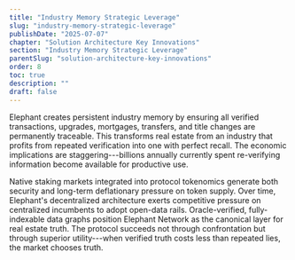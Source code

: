 ```yaml
---
title: "Industry Memory Strategic Leverage"
slug: "industry-memory-strategic-leverage"
publishDate: "2025-07-07"
chapter: "Solution Architecture Key Innovations"
section: "Industry Memory Strategic Leverage"
parentSlug: "solution-architecture-key-innovations"
order: 8
toc: true
description: ""
draft: false
---
```


Elephant creates persistent industry memory by ensuring all verified transactions, upgrades, mortgages, transfers, and title changes are permanently traceable. This transforms real estate from an industry that profits from repeated verification into one with perfect recall. The economic implications are staggering---billions annually currently spent re-verifying information become available for productive use.

Native staking markets integrated into protocol tokenomics generate both security and long-term deflationary pressure on token supply. Over time, Elephant's decentralized architecture exerts competitive pressure on centralized incumbents to adopt open-data rails. Oracle-verified, fully-indexable data graphs position Elephant Network as the canonical layer for real estate truth. The protocol succeeds not through confrontation but through superior utility---when verified truth costs less than repeated lies, the market chooses truth.
